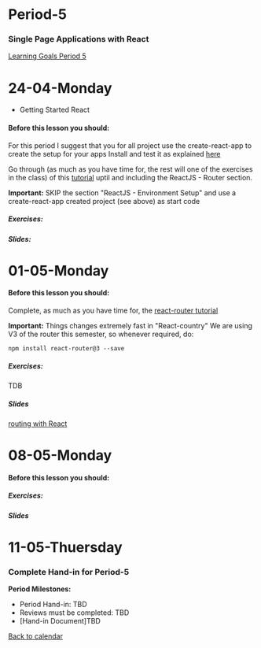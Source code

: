# Period-5 
### Single Page Applications with React

[Learning Goals Period 5](#)

# **24-04-Monday** 
* Getting Started React


#### Before this lesson you should:
For this period I suggest that you for all project use the create-react-app to create the setup for your apps
Install and test it as explained [here](https://github.com/facebookincubator/create-react-app)

Go through (as much as you have time for, the rest will one of the exercises in the class) of this [tutorial](https://www.tutorialspoint.com/reactjs/reactjs_environment_setup.htm) uptil and including the ReactJS - Router section.

**Important:** SKIP the section "ReactJS - Environment Setup" and use a create-react-app created project (see above) as start code

##### Exercises:


##### Slides:




# **01-05-Monday**

#### Before this lesson you should:
Complete, as much as you have time for, the [react-router tutorial](https://github.com/ReactTraining/react-router/tree/v3/docs)

**Important:** Things changes extremely fast in "React-country" We are using V3 of the router this semester, so whenever required, do:

```npm install react-router@3 --save```

##### Exercises:
TDB

##### Slides
[routing with React](http://slides3-plaul.rhcloud.com/reactRouting/routing.html)

# **08-05-Monday**

#### Before this lesson you should:


##### Exercises:


##### Slides

# **11-05-Thuersday**

### Complete Hand-in for Period-5

**Period Milestones:**
* Period Hand-in: TBD
* Reviews must be completed: TBD
* [Hand-in Document]TBD

[Back to calendar](periods.md)
